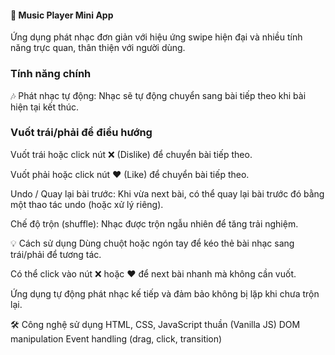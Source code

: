 #### 🎵 Music Player Mini App ####
Ứng dụng phát nhạc đơn giản với hiệu ứng swipe hiện đại và nhiều tính năng trực quan, thân thiện với người dùng.

### Tính năng chính ###
🎶 Phát nhạc tự động: Nhạc sẽ tự động chuyển sang bài tiếp theo khi bài hiện tại kết thúc.

### Vuốt trái/phải để điều hướng ###

Vuốt trái hoặc click nút ❌ (Dislike) để chuyển bài tiếp theo.

Vuốt phải hoặc click nút ❤️ (Like) để chuyển bài tiếp theo.

Undo / Quay lại bài trước: Khi vừa next bài, có thể quay lại bài trước đó bằng một thao tác undo (hoặc xử lý riêng).

Chế độ trộn (shuffle): Nhạc được trộn ngẫu nhiên để tăng trải nghiệm.

💡 Cách sử dụng
Dùng chuột hoặc ngón tay để kéo thẻ bài nhạc sang trái/phải để tương tác.

Có thể click vào nút ❌ hoặc ❤️ để next bài nhanh mà không cần vuốt.

Ứng dụng tự động phát nhạc kế tiếp và đảm bảo không bị lặp khi chưa trộn lại.

🛠 Công nghệ sử dụng
HTML, CSS, JavaScript thuần (Vanilla JS)
DOM manipulation
Event handling (drag, click, transition)
